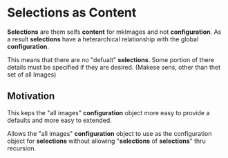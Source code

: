 # Selections as Content

**Selections** are them selfs **content** for mkImages and not
**configuration**. As a result **selections** have a heterarchical relationship
with the global **configuration**.

This means that there are no "defualt" **selections**. Some portion of there
details must be specified if they are desired. (Makese sens, other than thet set
of all Images)

## Motivation

This keps the "all images" **configuration** object more easy to provide a
defaults and more easy to extended.

Allows the "all images" **configuration** object to use as the configuration
object for **selections** without allowing "**selections** of **selections**"
thru recursion.
